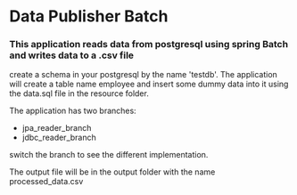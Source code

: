 <h1>Data Publisher Batch</h1>

<h3>This application reads data from postgresql using spring Batch and
writes data to a .csv file</h3>

<p>
create a schema in your postgresql by the name 'testdb'.
The application will create a table name employee and insert some
dummy data into it using the  data.sql file in the resource folder.
</p>

<p>The application has two branches:</p>
<ul>
<li> jpa_reader_branch</li>
<li> jdbc_reader_branch</li>
</ul>

<p>
switch the branch to see the different implementation.

The output file will be in the output folder with  the name processed_data.csv
</p>


